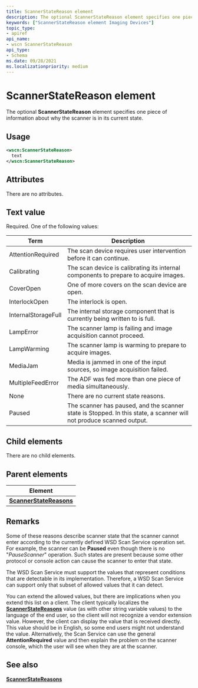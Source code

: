 ```yaml
---
title: ScannerStateReason element
description: The optional ScannerStateReason element specifies one piece of information about why the scanner is in its current state.
keywords: ["ScannerStateReason element Imaging Devices"]
topic_type:
- apiref
api_name:
- wscn ScannerStateReason
api_type:
- Schema
ms.date: 09/28/2021
ms.localizationpriority: medium
---
```


# ScannerStateReason element

The optional **ScannerStateReason** element specifies one piece of information about why the scanner is in its current state.

## Usage

```xml
<wscn:ScannerStateReason>
  text
</wscn:ScannerStateReason>
```

## Attributes

There are no attributes.

## Text value

Required. One of the following values:

| Term | Description |
|--|--|
| AttentionRequired | The scan device requires user intervention before it can continue. |
| Calibrating | The scan device is calibrating its internal components to prepare to acquire images. |
| CoverOpen | One of more covers on the scan device are open. |
| InterlockOpen | The interlock is open. |
| InternalStorageFull | The internal storage component that is currently being written to is full. |
| LampError | The scanner lamp is failing and image acquisition cannot proceed. |
| LampWarming | The scanner lamp is warming to prepare to acquire images. |
| MediaJam | Media is jammed in one of the input sources, so image acquisition failed. |
| MultipleFeedError | The ADF was fed more than one piece of media simultaneously. |
| None | There are no current state reasons. |
| Paused | The scanner has paused, and the scanner state is Stopped. In this state, a scanner will not produce scanned output. |

## Child elements

There are no child elements.

## Parent elements

| Element |
|--|
| [**ScannerStateReasons**](scannerstatereasons.md) |

## Remarks

Some of these reasons describe scanner state that the scanner cannot enter according to the currently defined WSD Scan Service operation set. For example, the scanner can be **Paused** even though there is no "*PauseScanner*" operation. Such states are present because some other protocol or console action can cause the scanner to enter that state.

The WSD Scan Service must support the values that represent conditions that are detectable in its implementation. Therefore, a WSD Scan Service can support only that subset of allowed values that it can detect.

You can extend the allowed values, but there are implications when you extend this list on a client. The client typically localizes the [**ScannerStateReasons**](scannerstatereasons.md) value (as with other string variable values) to the language of the end user, so the client will not recognize a vendor extension value. However, the client can display the value that is received directly. This value should be in English, so some end users might not understand the value. Alternatively, the Scan Service can use the general **AttentionRequired** value and then explain the problem on the scanner console, which the user will see when they are at the scanner.

## See also

[**ScannerStateReasons**](scannerstatereasons.md)
